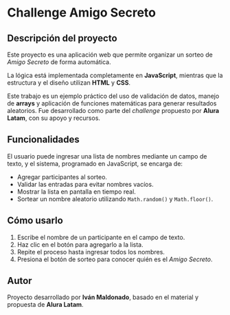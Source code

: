 # Challenge Amigo Secreto  

## Descripción del proyecto  
Este proyecto es una aplicación web que permite organizar un sorteo de *Amigo Secreto* de forma automática.  

La lógica está implementada completamente en **JavaScript**, mientras que la estructura y el diseño utilizan **HTML** y **CSS**.  

Este trabajo es un ejemplo práctico del uso de validación de datos, manejo de **arrays** y aplicación de funciones matemáticas para generar resultados aleatorios. Fue desarrollado como parte del *challenge* propuesto por **Alura Latam**, con su apoyo y recursos.  

## Funcionalidades  
El usuario puede ingresar una lista de nombres mediante un campo de texto, y el sistema, programado en JavaScript, se encarga de:  

- Agregar participantes al sorteo.  
- Validar las entradas para evitar nombres vacíos.  
- Mostrar la lista en pantalla en tiempo real.  
- Sortear un nombre aleatorio utilizando `Math.random()` y `Math.floor()`.  

## Cómo usarlo  
1. Escribe el nombre de un participante en el campo de texto.  
2. Haz clic en el botón para agregarlo a la lista.  
3. Repite el proceso hasta ingresar todos los nombres.  
4. Presiona el botón de sorteo para conocer quién es el *Amigo Secreto*.  

## Autor  
Proyecto desarrollado por **Iván Maldonado**, basado en el material y propuesta de **Alura Latam**.  


